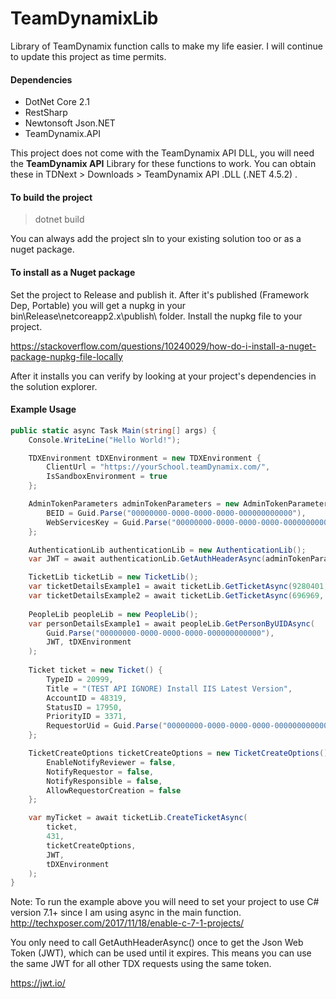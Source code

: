 # TeamDynamixLib
Library of TeamDynamix function calls to make my life easier. I will continue to update this project as time permits.

#### Dependencies
- DotNet Core 2.1
- RestSharp
- Newtonsoft Json.NET
- TeamDynamix.API

This project does not come with the TeamDynamix API DLL, you will need the **TeamDynamix API** Library for these functions to work. You can obtain these in TDNext > Downloads > TeamDynamix API .DLL (.NET 4.5.2) .


#### To build the project
> dotnet build

You can always add the project sln to your existing solution too or as a nuget package.

#### To install as a Nuget package
Set the project to Release and publish it. After it's published (Framework Dep, Portable) you will get a nupkg in your bin\Release\netcoreapp2.x\publish\ folder. Install the  nupkg file to your project.

https://stackoverflow.com/questions/10240029/how-do-i-install-a-nuget-package-nupkg-file-locally

After it installs you can verify by looking at your project's dependencies in the solution explorer.

#### Example Usage
```csharp
public static async Task Main(string[] args) {
    Console.WriteLine("Hello World!");

    TDXEnvironment tDXEnvironment = new TDXEnvironment {
        ClientUrl = "https://yourSchool.teamDynamix.com/",
        IsSandboxEnvironment = true
    };

    AdminTokenParameters adminTokenParameters = new AdminTokenParameters {
        BEID = Guid.Parse("00000000-0000-0000-0000-000000000000"),
        WebServicesKey = Guid.Parse("00000000-0000-0000-0000-000000000000")
    };

    AuthenticationLib authenticationLib = new AuthenticationLib();
    var JWT = await authenticationLib.GetAuthHeaderAsync(adminTokenParameters, tDXEnvironment);

    TicketLib ticketLib = new TicketLib();
    var ticketDetailsExample1 = await ticketLib.GetTicketAsync(9280401, 431, JWT, tDXEnvironment);
    var ticketDetailsExample2 = await ticketLib.GetTicketAsync(696969, 500, JWT, tDXEnvironment);
    
    PeopleLib peopleLib = new PeopleLib();
    var personDetailsExample1 = await peopleLib.GetPersonByUIDAsync(
        Guid.Parse("00000000-0000-0000-0000-000000000000"), 
        JWT, tDXEnvironment
    );
    
    Ticket ticket = new Ticket() {
        TypeID = 20999,
        Title = "(TEST API IGNORE) Install IIS Latest Version",
        AccountID = 48319,
        StatusID = 17950,
        PriorityID = 3371,
        RequestorUid = Guid.Parse("00000000-0000-0000-0000-000000000000")
    };

    TicketCreateOptions ticketCreateOptions = new TicketCreateOptions() {
        EnableNotifyReviewer = false,
        NotifyRequestor = false,
        NotifyResponsible = false,
        AllowRequestorCreation = false
    };

    var myTicket = await ticketLib.CreateTicketAsync(
        ticket, 
        431, 
        ticketCreateOptions, 
        JWT, 
        tDXEnvironment
    );
}
```
Note: To run the example above you will need to set your project to use C# version 7.1+ since I am using async in the main function.
http://techxposer.com/2017/11/18/enable-c-7-1-projects/

You only need to call GetAuthHeaderAsync() once to get the Json Web Token (JWT), which can be used until it expires. This means you can use the same JWT for all other TDX requests using the same token.

https://jwt.io/
